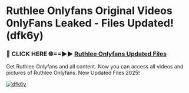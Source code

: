 # Ruthlee Onlyfans Original Videos 0nlyFans Leaked - Files Updated! (dfk6y)

<h3>🔴 CLICK HERE 🌐==►► <a href="https://tinyurl.com/2m67pmp6" rel="nofollow">Ruthlee Onlyfans Updated Files</a></h3>

Get Ruthlee Onlyfans and all content. Now you can access all videos and pictures of Ruthlee Onlyfans. New Updated Files 2025!

[![dfk6y](https://i.imgur.com/H4QAA4z.gif)](https://tinyurl.com/2m67pmp6)